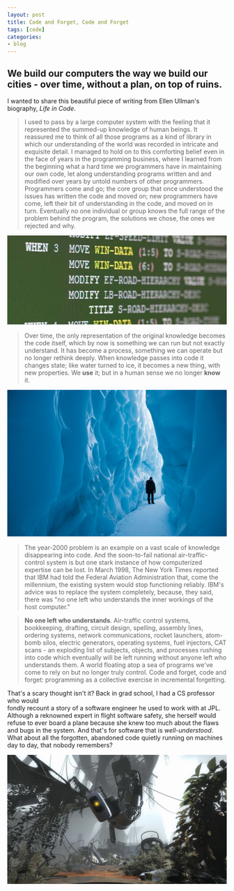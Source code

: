 ```yaml
---
layout: post
title: Code and Forget, Code and Forget
tags: [code]
categories:
- blog
---
```


## We build our computers the way we build our cities - over time, without a plan, on top of ruins.

I wanted to share this beautiful piece of writing from Ellen Ullman's biography, *Life in Code*.

> I used to pass by a large computer system with the feeling that it represented the 
> summed-up knowledge of human beings.
> It reassured me to think of all those programs as a kind of library in which our 
> understanding of the world was recorded in intricate and exquisite detail.
> I managed to hold on to this comforting belief even in the face of years in the
> programming business, where I learned from the beginning what a hard time we programmers
> have in maintaining our own code, let along understanding programs written and
> and modified over years by untold numbers of other programmers. Programmers come 
> and go; the core group that once understood the issues has written the code
> and moved on; new programmers have come, left their bit of understanding in the
> code, and moved on in turn. Eventually no one individual or group knows the full
> range of the problem behind the program, the solutions we chose, the ones we rejected
> and why.

<img src="/assets/images/cobol.jpg" alt="cobol" style="max-width: 100%">

> Over time, the only representation of the original knowledge becomes the code
> itself, which by now is something we can run but not exactly understand. It has 
> become a process, something we can operate but no longer rethink deeply. When
> knowledge passes into code it changes state; like water turned to ice, it becomes
> a new thing, with new properties. We **use** it; but in a human sense we no longer **know** it.

<img src="/assets/images/glacier.jpg" alt="glacier" style="max-width: 100%">

> The year-2000 problem is an example on a vast scale of knowledge disappearing into code.
> And the soon-to-fail national air-traffic-control system is but one stark instance
> of how computerized expertise can be lost. In March 1998, The New York Times reported
> that IBM had told the Federal Aviation Administration that, come the millennium, the 
> existing system would stop functioning reliably. IBM's advice was to replace the system
> completely, because, they said, there was "no one left who understands the inner
> workings of the host computer."

> **No one left who understands**. Air-traffic control systems, bookkeeping, drafting,
> circuit design, spelling, assembly lines, ordering systems, network communications,
> rocket launchers, atom-bomb silos, electric generators, operating systems, fuel injectors,
> CAT scans - an exploding list of subjects, objects, and processes rushing into code which
> eventually will be left running without anyone left who understands them. A world
> floating atop a sea of programs we've come to rely on but no longer truly control.
> Code and forget, code and forget: programming as a collective exercise in incremental
> forgetting.

That's a scary thought isn't it? Back in grad school, I had a CS professor who would  
fondly recount a story of a software engineer he used to work with at JPL. Although 
a reknowned expert in flight software safety, she herself would refuse to ever
board a plane because she knew too much about the flaws and bugs in the system.
And that's for software that is *well-understood*. What about all the forgotten, 
abandoned code quietly running on machines day to day, that nobody remembers?

<img src="/assets/images/glados.jpg" alt="glados" style="max-width: 100%">